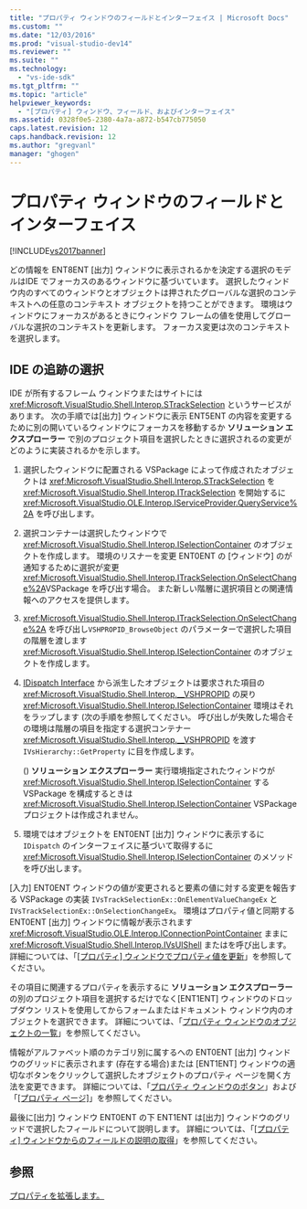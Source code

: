 ```yaml
---
title: "プロパティ ウィンドウのフィールドとインターフェイス | Microsoft Docs"
ms.custom: ""
ms.date: "12/03/2016"
ms.prod: "visual-studio-dev14"
ms.reviewer: ""
ms.suite: ""
ms.technology: 
  - "vs-ide-sdk"
ms.tgt_pltfrm: ""
ms.topic: "article"
helpviewer_keywords: 
  - "[プロパティ] ウィンドウ、フィールド、およびインターフェイス"
ms.assetid: 0328f0e5-2380-4a7a-a872-b547cb775050
caps.latest.revision: 12
caps.handback.revision: 12
ms.author: "gregvanl"
manager: "ghogen"
---
```

# プロパティ ウィンドウのフィールドとインターフェイス
[!INCLUDE[vs2017banner](../../code-quality/includes/vs2017banner.md)]

どの情報を ENT8ENT \[出力\] ウィンドウに表示されるかを決定する選択のモデルはIDE でフォーカスのあるウィンドウに基づいています。  選択したウィンドウ内のすべてのウィンドウとオブジェクトは押されたグローバルな選択のコンテキストへの任意のコンテキスト オブジェクトを持つことができます。  環境はウィンドウにフォーカスがあるときにウィンドウ フレームの値を使用してグローバルな選択のコンテキストを更新します。  フォーカス変更は次のコンテキストを選択します。  
  
## IDE の追跡の選択  
 IDE が所有するフレーム ウィンドウまたはサイトには <xref:Microsoft.VisualStudio.Shell.Interop.STrackSelection> というサービスがあります。  次の手順では\[出力\] ウィンドウに表示 ENT5ENT の内容を変更するために別の開いているウィンドウにフォーカスを移動するか **ソリューション エクスプローラー**  で別のプロジェクト項目を選択したときに選択されるの変更がどのように実装されるかを示します。  
  
1.  選択したウィンドウに配置される VSPackage によって作成されたオブジェクトは <xref:Microsoft.VisualStudio.Shell.Interop.STrackSelection> を <xref:Microsoft.VisualStudio.Shell.Interop.ITrackSelection> を開始するに <xref:Microsoft.VisualStudio.OLE.Interop.IServiceProvider.QueryService%2A> を呼び出します。  
  
2.  選択コンテナーは選択したウィンドウで<xref:Microsoft.VisualStudio.Shell.Interop.ISelectionContainer> のオブジェクトを作成します。  環境のリスナーを変更 ENT0ENT の \[ウィンドウ\] のが通知するために選択が変更 <xref:Microsoft.VisualStudio.Shell.Interop.ITrackSelection.OnSelectChange%2A>VSPackage を呼び出す場合。  また新しい階層に選択項目との関連情報へのアクセスを提供します。  
  
3.  <xref:Microsoft.VisualStudio.Shell.Interop.ITrackSelection.OnSelectChange%2A> を呼び出し`VSHPROPID_BrowseObject` のパラメーターで選択した項目の階層を渡します <xref:Microsoft.VisualStudio.Shell.Interop.ISelectionContainer> のオブジェクトを作成します。  
  
4.  [IDispatch Interface](http://msdn.microsoft.com/ja-jp/ebbff4bc-36b2-4861-9efa-ffa45e013eb5) から派生したオブジェクトは要求された項目の <xref:Microsoft.VisualStudio.Shell.Interop.__VSHPROPID> の戻り <xref:Microsoft.VisualStudio.Shell.Interop.ISelectionContainer> 環境はそれをラップします \(次の手順を参照してください。  呼び出しが失敗した場合その環境は階層の項目を指定する選択コンテナー <xref:Microsoft.VisualStudio.Shell.Interop.__VSHPROPID> を渡す `IVsHierarchy::GetProperty` に目を作成します。  
  
     \(\)  **ソリューション エクスプローラー**  実行環境指定されたウィンドウが <xref:Microsoft.VisualStudio.Shell.Interop.ISelectionContainer> する VSPackage を構成するときは <xref:Microsoft.VisualStudio.Shell.Interop.ISelectionContainer> VSPackage プロジェクトは作成されません。  
  
5.  環境ではオブジェクトを ENT0ENT \[出力\] ウィンドウに表示するに `IDispatch` のインターフェイスに基づいて取得するに <xref:Microsoft.VisualStudio.Shell.Interop.ISelectionContainer> のメソッドを呼び出します。  
  
 \[入力\] ENT0ENT ウィンドウの値が変更されると要素の値に対する変更を報告する VSPackage の実装 `IVsTrackSelectionEx::OnElementValueChangeEx` と `IVsTrackSelectionEx::OnSelectionChangeEx`。  環境はプロパティ値と同期する ENT0ENT \[出力\] ウィンドウに情報が表示されます <xref:Microsoft.VisualStudio.OLE.Interop.IConnectionPointContainer> ままに <xref:Microsoft.VisualStudio.Shell.Interop.IVsUIShell> またはを呼び出します。  詳細については、「[\[プロパティ\] ウィンドウでプロパティ値を更新](../Topic/Updating%20Property%20Values%20in%20the%20Properties%20Window.md)」を参照してください。  
  
 その項目に関連するプロパティを表示するに  **ソリューション エクスプローラー**  の別のプロジェクト項目を選択するだけでなく\[ENT1ENT\] ウィンドウのドロップダウン リストを使用してからフォームまたはドキュメント ウィンドウ内のオブジェクトを選択できます。  詳細については、「[プロパティ ウィンドウのオブジェクトの一覧](../../extensibility/internals/properties-window-object-list.md)」を参照してください。  
  
 情報がアルファベット順のカテゴリ別に属するへの ENT0ENT \[出力\] ウィンドウのグリッドに表示されます \(存在する場合\)または \[ENT1ENT\] ウィンドウの適切なボタンをクリックして選択したオブジェクトのプロパティ ページを開く方法を変更できます。  詳細については、「[プロパティ ウィンドウのボタン](../../extensibility/internals/properties-window-buttons.md)」および「[\[プロパティ ページ\]](../../extensibility/internals/property-pages.md)」を参照してください。  
  
 最後に\[出力\] ウィンドウ ENT0ENT の下 ENT1ENT は\[出力\] ウィンドウのグリッドで選択したフィールドについて説明します。  詳細については、「[\[プロパティ\] ウィンドウからのフィールドの説明の取得](../Topic/Getting%20Field%20Descriptions%20from%20the%20Properties%20Window.md)」を参照してください。  
  
## 参照  
 [プロパティを拡張します。](../../extensibility/internals/extending-properties.md)